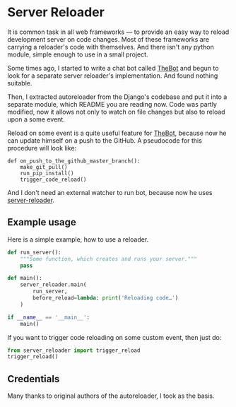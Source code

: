 Server Reloader
===============

It is common task in all web frameworks — to provide an easy way to reload development
server on code changes. Most of these frameworks are carrying a reloader's code with
themselves. And there isn't any python module, simple enough to use in a small project.

Some times ago, I started to write a chat bot called [TheBot][] and begun to look for
a separate server reloader's implementation. And found nothing suitable.

Then, I extracted autoreloader from the Django's codebase and put it into a separate
module, which README you are reading now. Code was partly modified, now it allows
not only to watch on file changes but also to reload upon a some event.

Reload on some event is a quite useful feature for [TheBot][], because now he can update
himself on a push to the GitHub. A pseudocode for this procedure will look like:

    def on_push_to_the_github_master_branch():
        make_git_pull()
        run_pip_install()
        trigger_code_reload()

And I don't need an external watcher to run bot, because now he uses [server-reloader][].


Example usage
-------------

Here is a simple example, how to use a reloader.

```python
def run_server():
    """Some function, which creates and runs your server."""
    pass

def main():
    server_reloader.main(
        run_server,
        before_reload=lambda: print('Reloading code…')
    )

if __name__ == '__main__':
    main()
```


If you want to trigger code reloading on some custom event, then just do:

```python
from server_reloader import trigger_reload
trigger_reload()
```


Credentials
-----------

Many thanks to original authors of the autoreloader, I took as the basis.

[TheBot]: http://github.com/svetlyak40wt/thebot
[server-reloader]: http://github.com/svetlyak40wt/server-reloader
